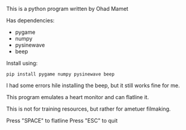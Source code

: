 This is a python program written by Ohad Mamet

Has dependencies:
+ pygame
+ numpy
+ pysinewave
+ beep

Install using:

`pip install pygame numpy pysinewave beep`

I had some errors hile installing the beep, but it still works fine for me.


This program emulates a heart monitor and can flatline it.

This is not for training resources, but rather for ametuer filmaking.


Press "SPACE" to flatline
Press "ESC" to quit